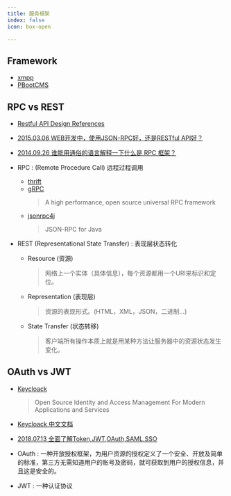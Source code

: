 ```yaml
---
title: 服务框架
index: false
icon: box-open

---
```


<!-- more -->

## Framework

- [xmpp](https://xmpp.org/)
- [PBootCMS](https://pbootcms.com)

## RPC vs REST

- [Restful API Design References](https://github.com/aisuhua/restful-api-design-references)
- [2015.03.06 WEB开发中，使用JSON-RPC好，还是RESTful API好？](https://www.zhihu.com/question/28570307)
- [2014.09.26 谁能用通俗的语言解释一下什么是 RPC 框架？](https://www.zhihu.com/question/25536695)

- RPC : (Remote Procedure Call) 远程过程调用
    * [thrift](https://github.com/apache/thrift)
    * [gRPC](https://github.com/grpc)
        > A high performance, open source universal RPC framework
    * [jsonrpc4j](https://github.com/briandilley/jsonrpc4j)
        > JSON-RPC for Java

- REST (Representational State Transfer) : 表现层状态转化  
    * Resource (资源) 
        > 网络上一个实体（具体信息），每个资源都用一个URI来标识和定位。 
    * Representation (表现层)
        > 资源的表现形式。(HTML，XML，JSON，二进制...) 
    * State Transfer (状态转移) 
        > 客户端所有操作本质上就是用某种方法让服务器中的资源状态发生变化。

## OAuth vs JWT

- [Keycloack](https://github.com/keycloak/keycloak)
    > Open Source Identity and Access Management For Modern Applications and Services
- [Keycloack 中文文档](https://keycloak.org.cn/documentation.htm)

- [2018.07.13 全面了解Token,JWT,OAuth,SAML,SSO](https://zhuanlan.zhihu.com/p/38942172)

- OAuth : 一种开放授权框架，为用户资源的授权定义了一个安全、开放及简单的标准，第三方无需知道用户的账号及密码，就可获取到用户的授权信息，并且这是安全的。
- JWT : 一种认证协议